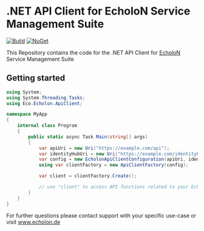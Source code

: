 # .NET API Client for EcholoN Service Management Suite
[![Build](https://github.com/EcholoN-software/echolon-api-client/actions/workflows/dotnet.yml/badge.svg)](https://github.com/EcholoN-software/echolon-api-client/actions/workflows/dotnet.yml)
[![NuGet](https://img.shields.io/nuget/v/Eco.Echolon.ApiClient.svg?style=flat)](http://www.nuget.org/packages/Eco.Echolon.ApiClient/)

This Repository contains the code for the .NET API Client for [EcholoN](https://www.echolon.de) Service Management Suite

## Getting started

```csharp
using System;
using System.Threading.Tasks;
using Eco.Echolon.ApiClient;

namespace MyApp
{
    internal class Program
    {
        public static async Task Main(string[] args)
        {
            var apiUri = new Uri("https://example.com/api");
            var identityHubUri = new Uri("https://example.com/identityhub");
            var config = new EcholonApiClientConfiguration(apiUri, identityHubUri, "Customer.MyApp", "My Secret");
            using var clientFactory = new ApiClientFactory(config);

            var client = clientFactory.Create();

            // use "client" to access API functions related to your EcholoN instance setup
        }
    }
}
```

For further questions please contact support with your specific use-case or visit www.echolon.de
